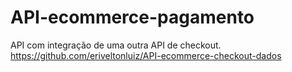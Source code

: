 # API-ecommerce-pagamento
API com integração de uma outra API de checkout.
https://github.com/eriveltonluiz/API-ecommerce-checkout-dados
